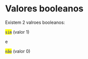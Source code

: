# Valores booleanos

Existem 2 valroes booleanos:

<mark style="color:blue;">`sim`</mark> (valor 1)

e&#x20;

<mark style="color:blue;">`não`</mark> (valor 0)
